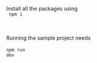 Install all the packages using <br/>
<code> npm i </code>

<br/><br/>
Running the sample project needs <br/><br/>
<code>npm run dev</code>
